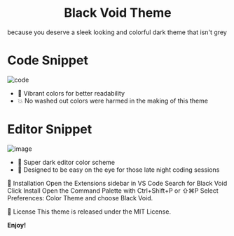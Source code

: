 <h1 align="center">Black Void Theme</h1>
<p>because you deserve a sleek looking and colorful dark theme that isn't grey</p>

# Code Snippet
![code](https://github.com/SufficientDaikon/Black-Void_VSCode-theme/assets/65625347/5d9ca18b-10f2-41c4-ba27-0e5bfe850481)
- 🍭 Vibrant colors for better readability
- 💥 No washed out colors were harmed in the making of this theme

# Editor Snippet 
![image](https://github.com/SufficientDaikon/Black-Void_VSCode-theme/assets/65625347/6f92daea-2a76-49c7-9f49-a750070f4107)
- 🌙 Super dark editor color scheme
- 👀 Designed to be easy on the eye for those late night coding sessions

<p>
🚀 Installation
Open the Extensions sidebar in VS Code
Search for Black Void
Click Install
Open the Command Palette with Ctrl+Shift+P or ⇧⌘P
Select Preferences: Color Theme and choose Black Void.
</p>

📄 License
This theme is released under the MIT License.

**Enjoy!**